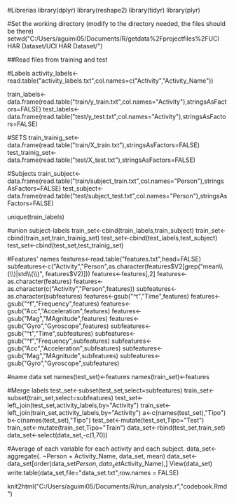 #Librerias
library(dplyr)
library(reshape2)
library(tidyr)
library(plyr)

#Set the working directory (modify to the directory needed, the files should be there)
setwd("C:/Users/aguimi05/Documents/R/getdata%2Fprojectfiles%2FUCI HAR Dataset/UCI HAR Dataset/")

##Read files from training and test

#Labels
activity_labels<-read.table("activity_labels.txt",col.names=c("Activity","Activity_Name"))

train_labels<-data.frame(read.table("train/y_train.txt",col.names="Activity"),stringsAsFactors=FALSE)
test_labels<-data.frame(read.table("test/y_test.txt",col.names="Activity"),stringsAsFactors=FALSE)


#SETS
train_trainig_set<-data.frame(read.table("train/X_train.txt"),stringsAsFactors=FALSE)
test_trainig_set<-data.frame(read.table("test/X_test.txt"),stringsAsFactors=FALSE)

#Subjects
train_subject<-data.frame(read.table("train/subject_train.txt",col.names="Person"),stringsAsFactors=FALSE)
test_subject<-data.frame(read.table("test/subject_test.txt",col.names="Person"),stringsAsFactors=FALSE)

unique(train_labels)

#union subject-labels
train_set<-cbind(train_labels,train_subject)
train_set<-cbind(train_set,train_trainig_set)
test_set<-cbind(test_labels,test_subject)
test_set<-cbind(test_set,test_trainig_set)

#Features' names
features<-read.table("features.txt",head=FALSE)
subfeatures<-c("Activity","Person",as.character(features$V2[grep("mean\\(\\)|std\\(\\)", features$V2)]))
features<-features[,2]
features<-as.character(features)
features<-as.character(c("Activity","Person",features))
subfeatures<-as.character(subfeatures)
features<-gsub("^t","Time",features)
features<-gsub("^f","Frequency",features)
features<-gsub("Acc","Acceleration",features)
features<-gsub("Mag","MAgnitude",features)
features<-gsub("Gyro","Gyroscope",features)
subfeatures<-gsub("^t","Time",subfeatures)
subfeatures<-gsub("^f","Frequency",subfeatures)
subfeatures<-gsub("Acc","Acceleration",subfeatures)
subfeatures<-gsub("Mag","MAgnitude",subfeatures)
subfeatures<-gsub("Gyro","Gyroscope",subfeatures)

#name data set
names(test_set)<-features
names(train_set)<-features

#Merge labels
test_set<-subset(test_set,select=subfeatures)
train_set<-subset(train_set,select=subfeatures)
test_set<-left_join(test_set,activity_labels,by="Activity")
train_set<-left_join(train_set,activity_labels,by="Activity")
a<-c(names(test_set),"Tipo")
b<-c(names(test_set),"Tipo")
test_set<-mutate(test_set,Tipo="Test")
train_set<-mutate(train_set,Tipo="Train")
data_set<-rbind(test_set,train_set)
data_set<-select(data_set,-c(1,70))

#Average of each variable for each activity and each subject.
data_set<-aggregate(. ~Person + Activity_Name, data_set, mean)
data_set<-data_set[order(data_set$Person,data_set$Activity_Name),]
View(data_set)
write.table(data_set,file="data_set.txt",row.names = FALSE)

knit2html("C:/Users/aguimi05/Documents/R/run_analysis.r","codebook.Rmd")

